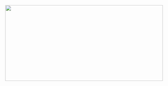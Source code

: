<img src="https://cdn.discordapp.com/attachments/744666064230678715/1087098428787540089/Logo-15.png" width="100%" height="25%">
